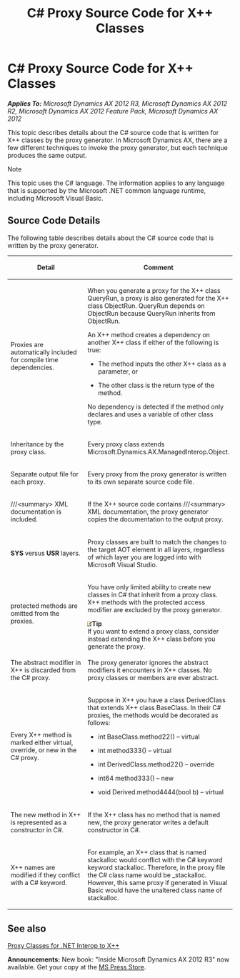 ﻿---
title: C# Proxy Source Code for X++ Classes
TOCTitle: C# Proxy Source Code for X++ Classes
ms:assetid: 890f26f7-8bdc-4e3a-95e0-19ed4e9f864d
ms:mtpsurl: https://msdn.microsoft.com/en-us/library/Gg846417(v=AX.60)
ms:contentKeyID: 35246302
ms.date: 05/18/2015
mtps_version: v=AX.60
---

# C\# Proxy Source Code for X++ Classes 


_**Applies To:** Microsoft Dynamics AX 2012 R3, Microsoft Dynamics AX 2012 R2, Microsoft Dynamics AX 2012 Feature Pack, Microsoft Dynamics AX 2012_

This topic describes details about the C\# source code that is written for X++ classes by the proxy generator. In Microsoft Dynamics AX, there are a few different techniques to invoke the proxy generator, but each technique produces the same output.


> [!NOTE]
> <P></P>
> <P>This topic uses the C# language. The information applies to any language that is supported by the Microsoft .NET common language runtime, including Microsoft Visual Basic.</P>



## Source Code Details

The following table describes details about the C\# source code that is written by the proxy generator.

<table>
<colgroup>
<col style="width: 50%" />
<col style="width: 50%" />
</colgroup>
<thead>
<tr class="header">
<th><p>Detail</p></th>
<th><p>Comment</p></th>
</tr>
</thead>
<tbody>
<tr class="odd">
<td><p>Proxies are automatically included for compile time dependencies.</p></td>
<td><p>When you generate a proxy for the X++ class QueryRun, a proxy is also generated for the X++ class ObjectRun. QueryRun depends on ObjectRun because QueryRun inherits from ObjectRun.</p>
<p>An X++ method creates a dependency on another X++ class if either of the following is true:</p>
<ul>
<li><p>The method inputs the other X++ class as a parameter, or</p></li>
<li><p>The other class is the return type of the method.</p></li>
</ul>
<p>No dependency is detected if the method only declares and uses a variable of other class type.</p></td>
</tr>
<tr class="even">
<td><p>Inheritance by the proxy class.</p></td>
<td><p>Every proxy class extends Microsoft.Dynamics.AX.ManagedInterop.Object.</p></td>
</tr>
<tr class="odd">
<td><p>Separate output file for each proxy.</p></td>
<td><p>Every proxy from the proxy generator is written to its own separate source code file.</p></td>
</tr>
<tr class="even">
<td><p>///&lt;summary&gt; XML documentation is included.</p></td>
<td><p>If the X++ source code contains ///&lt;summary&gt; XML documentation, the proxy generator copies the documentation to the output proxy.</p></td>
</tr>
<tr class="odd">
<td><p><strong>SYS</strong> versus <strong>USR</strong> layers.</p></td>
<td><p>Proxy classes are built to match the changes to the target AOT element in all layers, regardless of which layer you are logged into with Microsoft Visual Studio.</p></td>
</tr>
<tr class="even">
<td><p>protected methods are omitted from the proxies.</p></td>
<td><p>You have only limited ability to create new classes in C# that inherit from a proxy class. X++ methods with the protected access modifier are excluded by the proxy generator.</p>
<div class="mtps-table">
<div class="mtps-row">
<img src="images/Aa589339.alert_note(en-us,AX.60).gif" title="Tip" alt="Tip" class="note" /><strong>Tip</strong>
</div>
<div class="mtps-row">
If you want to extend a proxy class, consider instead extending the X++ class before you generate the proxy.
</div>
</div></td>
</tr>
<tr class="odd">
<td><p>The abstract modifier in X++ is discarded from the C# proxy.</p></td>
<td><p>The proxy generator ignores the abstract modifiers it encounters in X++ classes. No proxy classes or members are ever abstract.</p></td>
</tr>
<tr class="even">
<td><p>Every X++ method is marked either virtual, override, or new in the C# proxy.</p></td>
<td><p>Suppose in X++ you have a class DerivedClass that extends X++ class BaseClass. In their C# proxies, the methods would be decorated as follows:</p>
<ul>
<li><p>int BaseClass.method22() – virtual</p></li>
<li><p>int method333() – virtual</p></li>
</ul>
<p></p>
<ul>
<li><p>int DerivedClass.method22() – override</p></li>
<li><p>int64 method333() – new</p></li>
<li><p>void Derived.method4444(bool b) – virtual</p></li>
</ul></td>
</tr>
<tr class="odd">
<td><p>The new method in X++ is represented as a constructor in C#.</p></td>
<td><p>If the X++ class has no method that is named new, the proxy generator writes a default constructor in C#.</p></td>
</tr>
<tr class="even">
<td><p>X++ names are modified if they conflict with a C# keyword.</p></td>
<td><p>For example, an X++ class that is named stackalloc would conflict with the C# keyword keyword stackalloc. Therefore, in the proxy file the C# class name would be _stackalloc. However, this same proxy if generated in Visual Basic would have the unaltered class name of stackalloc.</p></td>
</tr>
</tbody>
</table>


## See also

[Proxy Classes for .NET Interop to X++](proxy-classes-for-net-interop-to-x.md)

  
**Announcements:** New book: "Inside Microsoft Dynamics AX 2012 R3" now available. Get your copy at the [MS Press Store](https://www.microsoftpressstore.com/store/inside-microsoft-dynamics-ax-2012-r3-9780735685109).

